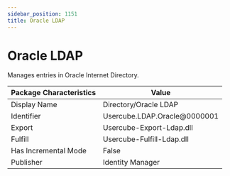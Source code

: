 ```yaml
---
sidebar_position: 1151
title: Oracle LDAP
---
```


# Oracle LDAP

Manages entries in Oracle Internet Directory.

| Package Characteristics | Value |
| --- | --- |
| Display Name | Directory/Oracle LDAP |
| Identifier | Usercube.LDAP.Oracle@0000001 |
| Export | Usercube-Export-Ldap.dll |
| Fulfill | Usercube-Fulfill-Ldap.dll |
| Has Incremental Mode | False |
| Publisher | Identity Manager |